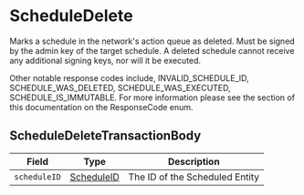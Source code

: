 # ScheduleDelete

Marks a schedule in the network's action queue as deleted. Must be signed by the admin key of the target schedule. A deleted schedule cannot receive any additional signing keys, nor will it be executed.

Other notable response codes include, INVALID\_SCHEDULE\_ID, SCHEDULE\_WAS\_DELETED, SCHEDULE\_WAS\_EXECUTED, SCHEDULE\_IS\_IMMUTABLE. For more information please see the section of this documentation on the ResponseCode enum.

## ScheduleDeleteTransactionBody

| Field        | Type                                       | Description                    |
| ------------ | ------------------------------------------ | ------------------------------ |
| `scheduleID` | [ScheduleID](../basic-types/scheduleid.md) | The ID of the Scheduled Entity |
